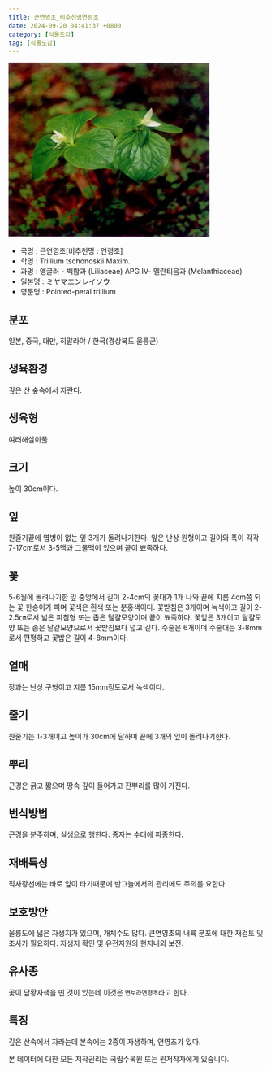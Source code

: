 ```yaml
---
title: 큰연영초_비추천명연령초
date: 2024-09-20 04:41:37 +0800
category: [식물도감]
tag: [식물도감]
---
```




![큰연영초[비추천명 : 연령초]](/assets/img/fileUpload/plants/basic/Liliaceae/Trillium/15200/1_th2.JPG)
- 국명 : 큰연영초[비추천명 : 연령초]
- 학명 : Trillium tschonoskii Maxim.
- 과명 : 앵글러 - 백합과 (Liliaceae) APG Ⅳ- 멜란티움과 (Melanthiaceae)
- 일본명 : ミヤマエンレイソウ
- 영문명 : Pointed-petal trillium


## 분포
일본, 중국, 대만, 히말라야 / 한국(경상북도 울릉군) 
## 생육환경
깊은 산 숲속에서 자란다.
## 생육형
여러해살이풀
## 크기
높이 30cm이다.
## 잎
원줄기끝에 엽병이 없는 잎 3개가 돌려나기한다. 잎은 난상 원형이고 길이와 폭이 각각 7-17cm로서 3-5맥과 그물맥이 있으며 끝이 뾰족하다.
## 꽃
5-6월에 돌려나기한 잎 중앙에서 길이 2-4cm의 꽃대가 1개 나와 끝에 지름 4cm쯤 되는 꽃 한송이가 피며 꽃색은 흰색 또는 분홍색이다. 꽃받침은 3개이며 녹색이고 길이 2-2.5㎝로서 넓은 피침형 또는 좁은 달걀모양이며 끝이 뾰족하다. 꽃잎은 3개이고 달걀모양 또는 좁은 달걀모양으로서 꽃받침보다 넓고 길다. 수술은 6개이며 수술대는 3-8mm로서 편평하고 꽃밥은 길이 4-8mm이다.
## 열매
장과는 난상 구형이고 지름 15mm정도로서 녹색이다.
## 줄기
원줄기는 1-3개이고 높이가 30cm에 달하며 끝에 3개의 잎이 돌려나기한다.
## 뿌리
근경은 굵고 짧으며 땅속 깊이 들어가고 잔뿌리를 많이 가진다.
## 번식방법
근경을 분주하며, 실생으로 행한다. 종자는 수태에 파종한다.
## 재배특성
직사광선에는 바로 잎이 타기때문에 반그늘에서의 관리에도 주의를 요한다.
## 보호방안
울릉도에 넓은 자생지가 있으며, 개체수도 많다. 큰연영초의 내륙 분포에 대한 재검토 및 조사가 필요하다. 자생지 확인 및 유전자원의 현지내외 보전.
## 유사종
꽃이 담황자색을 띤 것이 있는데 이것은 `연보라연령초`라고 한다.
## 특징
깊은 산속에서 자라는데 본속에는 2종이 자생하며, 연영초가 있다.






본 데이터에 대한 모든 저작권리는 국립수목원 또는 원저작자에게 있습니다.
